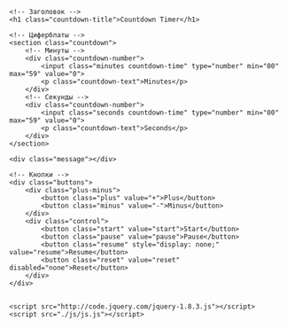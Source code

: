 <!DOCTYPE html>
<html lang="en">
<head>
	<meta charset="UTF-8">
	<meta name="viewport" content="width=device-width, initial-scale=1.0">
	<link rel="stylesheet" href="./js/style.css">
	<title>Countdown Clock</title>
</head>
<body>

	<!-- Заголовок -->
	<h1 class="countdown-title">Countdown Timer</h1>
	
	<!-- Циферблаты -->
	<section class="countdown">
	    <!-- Минуты -->
		<div class="countdown-number">
			<input class="minutes countdown-time" type="number" min="00" max="59" value="0">
			<p class="countdown-text">Minutes</p>
		</div>
		<!-- Секунды -->
		<div class="countdown-number">
			<input class="seconds countdown-time" type="number" min="00" max="59" value="0">
			<p class="countdown-text">Seconds</p>
		</div>
	</section>

	<div class="message"></div>

	<!-- Кнопки -->
	<div class="buttons">
		<div class="plus-minus">
			<button class="plus" value="+">Plus</button>
			<button class="minus" value="-">Minus</button>
		</div>
		<div class="control">
			<button class="start" value="start">Start</button>
			<button class="pause" value="pause">Pause</button>
			<button class="resume" style="display: none;" value="resume">Resume</button>
			<button class="reset" value="reset" disabled="none">Reset</button>
		</div>
	</div>


	<script src="http://code.jquery.com/jquery-1.8.3.js"></script>
	<script src="./js/js.js"></script>
</body>
</html>
